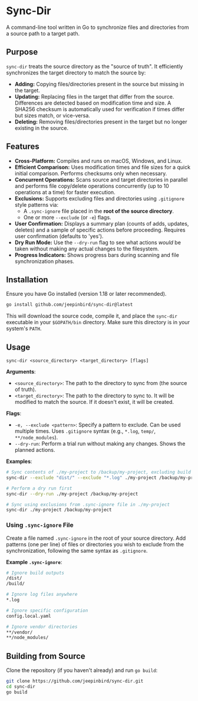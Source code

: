 # Sync-Dir

A command-line tool written in Go to synchronize files and directories from a source path to a target path.

## Purpose

`sync-dir` treats the source directory as the "source of truth". It efficiently synchronizes the target directory to match the source by:

- **Adding:** Copying files/directories present in the source but missing in the target.
- **Updating:** Replacing files in the target that differ from the source. Differences are detected based on modification time and size. A SHA256 checksum is automatically used for verification if times differ but sizes match, or vice-versa.
- **Deleting:** Removing files/directories present in the target but no longer existing in the source.

## Features

- **Cross-Platform:** Compiles and runs on macOS, Windows, and Linux.
- **Efficient Comparison:** Uses modification times and file sizes for a quick initial comparison. Performs checksums only when necessary.
- **Concurrent Operations:** Scans source and target directories in parallel and performs file copy/delete operations concurrently (up to 10 operations at a time) for faster execution.
- **Exclusions:** Supports excluding files and directories using `.gitignore` style patterns via:
    - A `.sync-ignore` file placed in the **root of the source directory**.
    - One or more `--exclude` (or `-e`) flags.
- **User Confirmation:** Displays a summary plan (counts of adds, updates, deletes) and a sample of specific actions before proceeding. Requires user confirmation (defaults to 'yes').
- **Dry Run Mode:** Use the `--dry-run` flag to see what actions *would* be taken without making any actual changes to the filesystem.
- **Progress Indicators:** Shows progress bars during scanning and file synchronization phases.

## Installation

Ensure you have Go installed (version 1.18 or later recommended).

```bash
go install github.com/jeepinbird/sync-dir@latest
```

This will download the source code, compile it, and place the `sync-dir` executable in your `$GOPATH/bin` directory. Make sure this directory is in your system's `PATH`.

## Usage

`sync-dir <source_directory> <target_directory> [flags]`

**Arguments**:

- `<source_directory>`: The path to the directory to sync from (the source of truth).
- `<target_directory>`: The path to the directory to sync to. It will be modified to match the source. If it doesn't exist, it will be created.

**Flags**:

- `-e, --exclude <pattern>`: Specify a pattern to exclude. Can be used multiple times. Uses `.gitignore` syntax (e.g., `*.log`, `temp/`, `**/node_modules`).
- `--dry-run`: Perform a trial run without making any changes. Shows the planned actions.

**Examples**:

```bash
# Sync contents of ./my-project to /backup/my-project, excluding build artifacts and logs
sync-dir --exclude "dist/" --exclude "*.log" ./my-project /backup/my-project

# Perform a dry run first
sync-dir --dry-run ./my-project /backup/my-project

# Sync using exclusions from .sync-ignore file in ./my-project
sync-dir ./my-project /backup/my-project
```

### Using `.sync-ignore` File

Create a file named `.sync-ignore` in the root of your source directory. Add patterns (one per line) of files or directories you wish to exclude from the synchronization, following the same syntax as `.gitignore`.

**Example `.sync-ignore`**:
```bash
# Ignore build outputs
/dist/
/build/

# Ignore log files anywhere
*.log

# Ignore specific configuration
config.local.yaml

# Ignore vendor directories
**/vendor/
**/node_modules/
```

## Building from Source

Clone the repository (if you haven't already) and run `go build`:
```bash
git clone https://github.com/jeepinbird/sync-dir.git
cd sync-dir
go build
```
